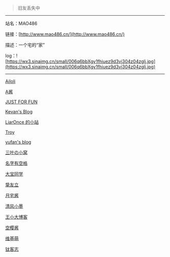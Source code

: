 > 旧友丢失中

-----

站名：MAO486

链接：[http://www.mao486.cn/](http://www.mao486.cn/)

描述：一个宅的“家”

log：![https://wx3.sinaimg.cn/small/006q6bbXgy1fhiuez9d3vj304z04zglj.jpg](https://wx3.sinaimg.cn/small/006q6bbXgy1fhiuez9d3vj304z04zglj.jpg)

-----

[Ailoli](https://www.ailoli.org/)

[A酱](http://askook.me/)

[JUST FOR FUN](http://im.acirno.com/)

[Kevan's Blog](https://www.qqstop.cn/ "用欣赏的眼光去看待别人，用感恩的情怀去体验生活。")

[LiarOnce 的小站](https://www.liaronce.win/)

[Troy](https://itroy.cc/ "Troy的星球")

[yufan's blog](https://yufanboke.top/)

[三叶の小窝](https://blog.mitsuha.space/)

[名字有空格](http://blog.jinkunchen.com/ "这个博客,不文艺、不科学、不技术、更不魔法!只是一些我的胡说八道罢了")

[大宝同学](http://bigbom.top/ "一只深受中考蹂躏洗礼的初三汪")

[挚友立](https://zhiyouli.cn/ "雨零耶，君将留？")

[月宅酱](http://ikmoe.com/ "世界第一的哔哩哔哩放电博客")

[清风小墨](https://windy.ink/ "记录生活记录无聊")

[王小大博客](http://wxdas.com/ "小大的生活就记录在这里")

[空樱酱](https://kotori.love/)

[维基萌](http://www.wikimoe.com/ "萌即是正义！一名热爱acg的前端设计师的小站！")

[钛客志](https://orro.ro/ "至简博客 速度为王")

